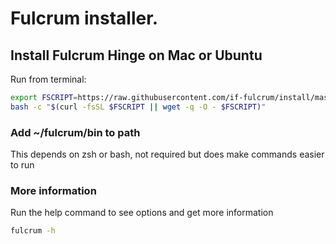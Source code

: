 # Fulcrum installer.

## Install Fulcrum Hinge on Mac or Ubuntu
Run from terminal:
```bash
export FSCRIPT=https://raw.githubusercontent.com/if-fulcrum/install/master/unix.sh &&
bash -c "$(curl -fsSL $FSCRIPT || wget -q -O - $FSCRIPT)"
```

### Add ~/fulcrum/bin to path
This depends on zsh or bash, not required but does make commands easier to run

### More information
Run the help command to see options and get more information
```bash
fulcrum -h
```
